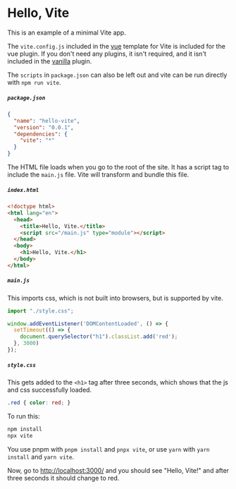 # Hello, Vite

This is an example of a minimal Vite app.

The `vite.config.js` included in the [vue][vue] template for Vite is included
for the vue plugin. If you don't need any plugins, it isn't required, and
it isn't included in the [vanilla][vanilla] plugin.

The `scripts` in `package.json` can also be left out and vite can be run
directly with `npm run vite`.

##### `package.json`

```json
{
  "name": "hello-vite",
  "version": "0.0.1",
  "dependencies": {
    "vite": "*"
  }
}
```

The HTML file loads when you go to the root of the site. It has a script tag
to include the `main.js` file. Vite will transform and bundle this file.

##### `index.html`

```html
<!doctype html>
<html lang="en">
  <head>
    <title>Hello, Vite.</title>
    <script src="/main.js" type="module"></script>
  </head>
  <body>
    <h1>Hello, Vite.</h1>
  </body>
</html>
```

##### `main.js`

This imports css, which is not built into browsers, but is supported by
vite.

```js
import "./style.css";

window.addEventListener('DOMContentLoaded', () => {
  setTimeout(() => {
    document.querySelector("h1").classList.add('red');
  }, 3000)
});
```

##### `style.css`

This gets added to the `<h1>` tag after three seconds, which shows that
the js and css successfully loaded.

```css
.red { color: red; }
```

To run this:

```sh
npm install
npx vite
```

You use pnpm with `pnpm install` and `pnpx vite`, or use `yarn` with
`yarn install` and `yarn vite`.

Now, go to [http://localhost:3000/](http://localhost:3000/) and you
should see "Hello, Vite!" and after three seconds it should change
to red.

[vue]: https://github.com/vitejs/vite/tree/main/packages/create-vite/template-vue
[vanilla]: https://github.com/vitejs/vite/tree/main/packages/create-vite/template-vanilla